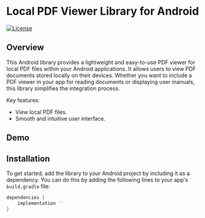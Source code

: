 # Local PDF Viewer Library for Android

[![License](https://)](LICENSE)

## Overview

This Android library provides a lightweight and easy-to-use PDF viewer for local PDF files within your Android applications. It allows users to view PDF documents stored locally on their devices. Whether you want to include a PDF viewer in your app for reading documents or displaying user manuals, this library simplifies the integration process.

Key features:
- View local PDF files.
- Smooth and intuitive user interface.

## Demo

## Installation

To get started, add the library to your Android project by including it as a dependency. You can do this by adding the following lines to your app's `build.gradle` file:

```gradle
dependencies {
    implementation ''
}
